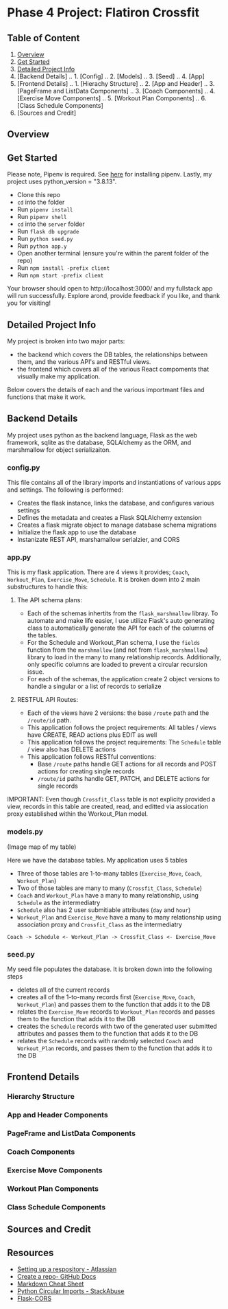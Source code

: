 # Phase 4 Project: Flatiron Crossfit


## Table of Content

1. [Overview](#overview)
2. [Get Started](#get-started)
3. [Detailed Project Info](#detailed-project-info)
4. [Backend Details]
.. 1. [Config]
.. 2. [Models]
.. 3. [Seed]
.. 4. [App]
5. [Frontend Details]
.. 1. [Hierachy Structure]
.. 2. [App and Header]
.. 3. [PageFrame and ListData Components]
.. 3. [Coach Components]
.. 4. [Exercise Move Components]
.. 5. [Workout Plan Components]
.. 6. [Class Schedule Components]
6. [Sources and Credit]


## Overview



## Get Started

Please note, Pipenv is required. See [here](https://pipenv.pypa.io/en/latest/installation/) for installing pipenv. Lastly, my project uses python_version = "3.8.13".

- Clone this repo
- `cd` into the folder
- Run `pipenv install`
- Run `pipenv shell`
- `cd` into the `server` folder
- Run `flask db upgrade`
- Run `python seed.py`
- Run `python app.y`
- Open another terminal (ensure you're within the parent folder of the repo)
- Run `npm install -prefix client`
- Run `npm start -prefix client`

Your browser should open to http://localhost:3000/ and my fullstack app will run successfully. Explore arond, provide feedback if you like, and thank you for visiting!


## Detailed Project Info

My project is broken into two major parts: 
- the backend which covers the DB tables, the relationships between them, and the various API's and RESTful views.
- the frontend which covers all of the various React compoments that visually make my application.

Below covers the details of each and the various importmant files and functions that make it work.


## Backend Details

My project uses python as the backend language, Flask as the web framework, sqlite as the database, SQLAlchemy as the ORM, and marshmallow for object serializaiton. 

### config.py

This file contains all of the library imports and instantiations of various apps and settings. The following is performed:
- Creates the flask instance, links the database, and configures various settings
- Defines the metadata and creates a Flask SQLAlchemy extension
- Creates a flask migrate object to manage database schema migrations
- Initialize the flask app to use the database
- Instanizate REST API, marshamallow serialzier, and CORS

### app.py

This is my flask application. There are 4 views it provides; `Coach`, `Workout_Plan`, `Exercise_Move`, `Schedule`. It is broken down into 2 main substructures to handle this:
1. The API schema plans:
    - Each of the schemas inhertits from the `flask_marshmallow` libray. To automate and make life easier, I use utilize Flask's auto generating class to automatically generate the API for each of the columns of the tables. 
    - For the Schedule and Workout_Plan schema, I use the `fields` function from the `marshmallow` (and not from `flask_marshmallow`) library to load in the many to many relationship records. Additionally, only specific columns are loaded to prevent a circular recursion issue.
    - For each of the schemas, the application create 2 object versions to handle a singular or a list of records to serialize

2. RESTFUL API Routes:
    - Each of the views have 2 versions: the base `/route` path and the `/route/id` path.
    - This application follows the project requirements: All tables / views have CREATE, READ actions plus EDIT as well
    - This application follows the project requirements: The `Schedule` table / view also has DELETE actions
    - This application follows RESTful conventions:
        - Base `/route` paths handle GET actions for all records and POST actions for creating single records
        - `/route/id` paths handle GET, PATCH, and DELETE actions for single records

IMPORTANT: Even though `Crossfit_Class` table is not explicity provided a view, records in this table are created, read, and editted via assiocation proxy established within the Workout_Plan model. 

### models.py

(Image map of my table)

Here we have the database tables. My application uses 5 tables
- Three of those tables are 1-to-many tables (`Exercise_Move`, `Coach`, `Workout_Plan`)
- Two of those tables are many to many (`Crossfit_Class`, `Schedule`)
- `Coach` and `Workout_Plan` have a many to many relationship, using `Schedule` as the intermediatry
- `Schedule` also has 2 user submitiable attributes (`day` and `hour`)
- `Workout_Plan` and `Exercise_Move` have a many to many relationship using association proxy and `Crossfit_Class` as the intermediatry

`Coach -> Schedule <- Workout_Plan -> Crossfit_Class <- Exercise_Move`


### seed.py

My seed file populates the database. It is broken down into the following steps
- deletes all of the current records
- creates all of the 1-to-many records first (`Exercise_Move`, `Coach`, `Workout_Plan`) and passes them to the function that adds it to the DB
- relates the `Exercise_Move` records to `Workout_Plan` records and passes them to the function that adds it to the DB
- creates the `Schedule` records with two of the generated user submitted attributes and passes them to the function that adds it to the DB
- relates the `Schedule` records with randomly selected `Coach` and `Workout_Plan` records, and passes them to the function that adds it to the DB





## Frontend Details


### Hierarchy Structure


### App and Header Components


### PageFrame and ListData Components


### Coach Components


### Exercise Move Components


### Workout Plan Components


### Class Schedule Components


## Sources and Credit




## Resources

- [Setting up a respository - Atlassian](https://www.atlassian.com/git/tutorials/setting-up-a-repository)
- [Create a repo- GitHub Docs](https://docs.github.com/en/get-started/quickstart/create-a-repo)
- [Markdown Cheat Sheet](https://www.markdownguide.org/cheat-sheet/)
- [Python Circular Imports - StackAbuse](https://stackabuse.com/python-circular-imports/)
- [Flask-CORS](https://flask-cors.readthedocs.io/en/latest/)
